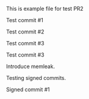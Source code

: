 This is example file for test PR2

Test commit #1

Test commit #2

Test commit #3

Test commit #3

Introduce memleak.

Testing signed commits.

Signed commit #1